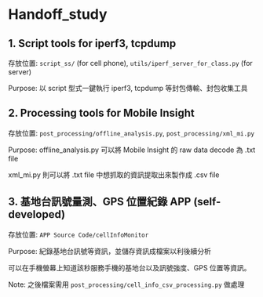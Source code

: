 # Handoff_study

## 1. Script tools for iperf3, tcpdump

存放位置: `script_ss/` (for cell phone), `utils/iperf_server_for_class.py` (for server)

Purpose: 以 script 型式一鍵執行 iperf3, tcpdump 等封包傳輸、封包收集工具

## 2. Processing tools for Mobile Insight

存放位置: `post_processing/offline_analysis.py`, `post_processing/xml_mi.py`

Purpose: offline_analysis.py 可以將 Mobile Insight 的 raw data decode 為 .txt file 

xml_mi.py 則可以將 .txt file 中想抓取的資訊提取出來製作成 .csv file
 
## 3. 基地台訊號量測、GPS 位置紀錄 APP (self-developed)

存放位置: `APP Source Code/cellInfoMonitor`

Purpose: 紀錄基地台訊號等資訊，並儲存資訊成檔案以利後續分析

可以在手機螢幕上知道該秒服務手機的基地台以及訊號強度、GPS 位置等資訊。

Note: 之後檔案需用 `post_processing/cell_info_csv_processing.py` 做處理



